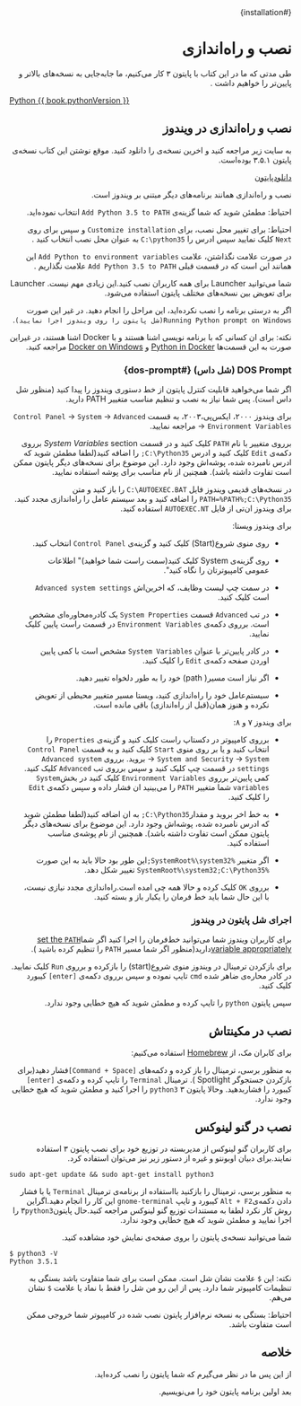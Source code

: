 <div dir=rtl>
{#installation}

# نصب و راه‌اندازی



طی مدتی که ما در این کتاب با پایتون ۳ کار می‌کنیم، ما  جابه‌جایی به نسخه‌های بالاتر و پایین‌تر را خواهیم داشت .
<div dir=ltr>

[Python {{ book.pythonVersion }}](https://www.python.org/downloads/)

<div dir=rtl>

## نصب و راه‌اندازی در ویندوز

به سایت زیر مراجعه کنید و اخرین نسخه‌ی را دانلود کنید. موقع نوشتن این کتاب نسخه‌ی پایتون ۳.۵.۱ بوده‌است.

[دانلود‌پایتون](https://www.python.org/downloads/)

نصب و  راه‌اندازی همانند برنامه‌های دیگر مبتنی بر ویندوز است.

احتیاط: مطمئن شوید که شما گزینه‌ی `Add Python 3.5 to PATH` انتخاب نموده‌اید.

احتیاط: برای تغییر محل نصب، برای `Customize installation`  و سپس برای روی  `Next` کلیک نمایید سپس ادرس را `C:\python35` به عنوان محل نصب انتخاب کنید  . 

در صورت علامت نگذاشتن، علامت `Add Python to environment variables` این همانند این است که در قسمت قبلی  `Add Python 3.5 to PATH` علامت نگذاریم .



شما می‌توانید Launcher برای همه کاربران نصب کنید.این زیادی مهم نیست. Launcher برای تعویض بین نسخه‌های مختلف پایتون استفاده می‌شود.

اگر به درستی برنامه را نصب نکرده‌اید، این مراحل را انجام دهید. در غیر این صورت  `Running Python prompt on Windows(شل پایتون را روی ویندوز اجرا نمایید)`.

نکته:  برای ان کسانی که با برنامه نویسی اشنا هستند و با Docker اشنا هستند، در غیراین صورت به این قسمت‌ها [Python in Docker](https://hub.docker.com/_/python/) و [Docker on Windows](https://docs.docker.com/windows/) مراجعه کنید.


### DOS Prompt (شل داس)   {#dos-prompt}

اگر شما می‌خواهید قابلیت کنترل پایتون از خط دستوری ویندوز را پیدا کنید (منظور شل داس است). پس شما نیاز به نصب و تنظیم مناسب  متغییر PATH دارید.

برای ویندوز ۲۰۰۰، ایکس‌پی،۲۰۰۳، به قسمت `Control Panel` -> `System` -> `Advanced` -> `Environment Variables` مراجعه نمایید.

برروی متغییر با نام `PATH` کلیک کنید و در قسمت _System Variables_ section برروی دکمه‌ی  `Edit` کلیک کنید و ادرس `C:\Python35;` را اضافه کنید(لطفا مطمئن شوید که ادرس نامبرده شده، پوشه‌اش وجود دارد. این موضوع برای نسخه‌های دیگر پایتون ممکن است تفاوت داشته باشد). همچنین از نام مناسب برای پوشه استفاده نمایید.


<!-- دایرکتوری باید با نسخه‌ی پایتون در متغییر book.json یکی باشد -->

<!-- دایرکتوری باید با نسخه‌ی پایتون در متغییر book.json یکی باشد-->

در نسخه‌های قدیمی ویندوز فایل  `C:\AUTOEXEC.BAT` را باز کنید و متن  `PATH=%PATH%;C:\Python35` را اضافه کنید و بعد سیستم عامل را راه‌اندازی مجدد کنید. برای ویندوز ان‌تی از فایل  `AUTOEXEC.NT` استفاده کنید.

برای ویندوز ویستا:

- روی منوی شروع(Start) کلیک کنید و گزینه‌ی `Control Panel` انتخاب کنید.

- روی گزینه‌ی System کلیک کنید(سمت راست شما خواهید)" اطلاعات عمومی کامپیوترتان را نگاه کنید".

- در سمت چپ لیست وظایف، که اخرین‌اش `Advanced system settings` است کلیک کنید.
 - در تب `Advanced` قسمت  `System Properties`  یک کادره‌محاوره‌ای مشخص است. برروی دکمه‌ی `Environment Variables` در قسمت راست پایین کلیک نمایید.

- در کادر پایین‌تر با عنوان `System Variables` مشخص است با کمی پایین اوردن صفحه  دکمه‌ی `Edit` را کلیک کنید.


- اگر نیاز است مسیر( path) خود را به طور دلخواه تغییر دهید.

- سیستم‌عامل خود را راه‌اندازی کنید، ویستا مسیر متغییر محیطی از تعویض نکرده و هنوز همان(قبل از راه‌اندازی) باقی مانده است.






برای ویندوز ۷ و ۸:

-  برروی کامپیوتر در دکستاپ راست کلیک کنید و گزینه‌ی  `Properties` را انتخاب کنید و یا بر روی منوی `Start` کلیک کنید و به قسمت  `Control Panel` -> `System and Security` -> `System` بروید. برروی `Advanced system settings` در قسمت چپ کلیک کنید و سپس برروی تب `Advanced` کلیک کنید. کمی پایین‌تر برروی `Environment Variables` کلیک کنید در بخش`System variables` شما  متغییر  `PATH` را می‌بینید ان فشار داده و سپس دکمه‌ی  `Edit` را کلیک کنید.

- به خط اخر بروید و مقدار`C:\Python35;` به ان اضافه کنید(لطفا مطمئن شوید که ادرس نامبرده شده، پوشه‌اش وجود دارد. این موضوع برای نسخه‌های دیگر پایتون ممکن است تفاوت داشته باشد). همچنین از نام پوشه‌ی مناسب استفاده کنید.

- اگر متغییر  `%SystemRoot%\system32;`این طور بود حالا باید به این صورت `%SystemRoot%\system32;C:\Python35` تغییر شکل دهد.

- برروی  `OK` کلیک کرده و حالا همه چی امده است.راه‌اندازی مجدد نیازی نیست، با این حال شما باید خط فرمان را یکبار باز و بسته کنید.


### اجرای شل پایتون در ویندوز

برای کاربران ویندوز شما می‌توانید خط‌فرمان را اجرا کنید اگر شما[set the `PATH` variable appropriately](#dos-prompt)دارید(منظور اگر شما مسیر `PATH` را تنظیم کرده باشید ).

برای بازکردن ترمینال در ویندوز منوی شروع(start) را بازکرده و برروی `Run` کلیک نمایید. در کادر محاره‌ی ضاهر شده  `cmd` تایپ نموده و سپس برروی دکمه‌ی `[enter]` کیبورد کلیک کنید.

سپس پایتون `python` را تایپ کرده و مطمئن شوید که هیچ خطایی وجود ندارد.





##   نصب در مکینتاش

برای کابران مک، از  [Homebrew](http://brew.sh) استفاده می‌کنیم:

به منظور برسی، ترمینال را باز کرده و دکمه‌های `[Command + Space]`فشار دهید(برای بازکردن جستجوگر Spotlight ). ترمینال `Terminal` را تایپ کرده و دکمه‌ی `[enter]` کیبورد را فشاربدهید. وحالا پایتون ۳ `python3`  را اجرا کنید و مطمئن شوید که هیچ خطایی وجود ندارد.

## نصب در گنو لینوکس

برای کاربران گنو لینوکس از مدیربسته در توزیع خود برای نصب پایتون ۳ استفاده نمایند.برای دبیان اوبونتو  و غیره از دستور زیر نیز می‌توان استفاده کرد.
<div dir=ltr>


 `sudo apt-get update && sudo apt-get install python3`

<div dir=rtl>

به منظور برسی، ترمینال را بازکنید بااستفاده از برنامه‌ی ترمینال `Terminal` یا با فشار دادن دکمه‌ی`Alt + F2` کیبورد و تایپ `gnome-terminal` این کار را انجام دهید.اگراین روش کار نکرد لطفا به مستندات توزیع گنو لینوکس مراجعه کنید.حال پایتون۳`python3` را اجرا نمایید و مطمئن شوید که هیچ خطایی وجود ندارد.

شما می‌توانید نسخه‌ی پایتون را بروی صفحه‌ی نمایش خود مشاهده کنید.
<div dir=ltr>

```
$ python3 -V
Python 3.5.1
```

<div dir=rtl>

نکته: این `$` علامت نشان شل است. ممکن است برای شما متفاوت باشد بستگی به تنظیمات کامپیوتر شما دارد. پس از این رو من شل را فقط با نماد یا علامت `$` نشان می‌هم.

احتیاط: بستگی به نسخه نرم‌افزار پایتون نصب شده در کامپیوتر شما خروجی ممکن است متفاوت باشد.

## خلاصه

از این پس ما در نظر می‌گیرم که شما پایتون را نصب کرده‌اید.

بعد اولین برنامه پایتون خود را می‌نویسیم.


